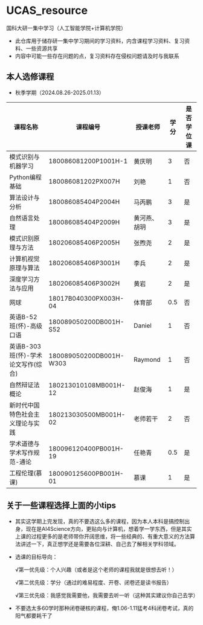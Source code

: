 # UCAS_resource
国科大研一集中学习（人工智能学院+计算机学院）
  - 此仓库用于储存研一集中学习期间的学习资料，内含课程学习资料、复习资料、一些资源共享
- 内容中可能一些存在问题的点，复习资料存在侵权问题请及时与我联系

## 本人选修课程
- 秋季学期（2024.08.26-2025.01.13）
  
|课程名称|课程编号|授课老师|学分|是否学位课|
|------|----|---|--------|----|
|模式识别与机器学习|180086081200P1001H-1|黄庆明|3|否|
|Python编程基础|180086081202PX007H|刘艳|1|否|
|算法设计与分析|180086085404P2004H|马丙鹏|3|是|
|自然语言处理|180086085404P2009H|黄河燕、胡玥|3|是|
|模式识别原理与方法|180206085406P2005H|张煦尧|2|是|
|计算机视觉原理与算法|180206085406P3001H|李兵|2|是|
|深度学习方法与应用|180206085406P3002H|黄岩|2|是|
|网球|18017B040300PX003H-04|体育部|0.5|否|
|英语B-52班(怀)-高级口语|180089050200DB001H-S52|Daniel|1|否|
|英语B-303班(怀)-学术论文写作(综合)|180089050200DB001H-W303|Raymond|1|否|
|自然辩证法概论|180213010108MB001H-12|赵俊海|1|是|
|新时代中国特色社会主义理论与实践|180213030500MB001H-02|老师若干|2|否|
|学术道德与学术写作规范-通论|180096120400PB001H-19|任艳青|0.5|是|
|工程伦理(慕课)|180090125600PB001H-01|慕课|1|是|

## 关于一些课程选择上面的小tips
- 其实这学期上完发现，真的不要选这么多的课程，因为本人本科是搞控制出身，现在是AI4Science方向，更贴向与计算机，想着学一学东西，但是其实上课的过程更多的是老师带你开阔思维，将一些经典的、有重大意义的方法算法讲述一下，真正想学还是需要各位深耕、自己去了解相关学科领域。
- 选课的目标导向：

   √第一优先级：个人兴趣（或者是这个老师的课程我就是很想去听！）

   √第二优先级：学分（通过的难易程度、开卷、闭卷还是读书报告）

   √第三优先级：我感觉我需要他，我需要去听一听（这种其实建议你自己去学）
- 不要选太多60学时那种闭卷硬核的课程，俺1.06-1.11猛考4科闭卷考试，真的阳气都要耗干了
